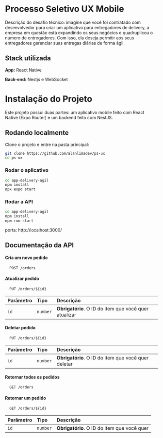 # Processo Seletivo UX Mobile
Descrição do desafio técnico: imagine que você foi contratado com desenvolvedor para criar um aplicativo para entregadores de delivery, a empresa em questão está expandindo os seus negócios e quadruplicou o número de entregadores. Com isso, ela deseja permitir aos seus entregadores gerenciar suas entregas diárias de forma ágil.

## Stack utilizada

**App:** React Native

**Back-end:** Nestjs e WebSocket

# Instalação do Projeto

Este projeto possui duas partes: um aplicativo mobile feito com React Native (Expo Router) e um backend feito com NestJS.

## Rodando localmente

Clone o projeto e entre na pasta principal:

```bash
git clone https://github.com/alanlimadev/ps-ux
cd ps-ux
````

### Rodar o aplicativo

```bash
cd app-delivery-agil
npm install
npx expo start
````

### Rodar a API

```bash
cd app-delivery-agil
npm install
npm run start
````
porta: http://localhost:3000/

## Documentação da API

#### Cria um novo pedido
```http
  POST /orders
```

#### Atualizar pedido

```http
  PUT /orders/${id}
```

| Parâmetro   | Tipo       | Descrição                                   |
| :---------- | :--------- | :------------------------------------------ |
| `id`      | `number` | **Obrigatório**. O ID do item que você quer atualizar |

#### Deletar pedido

```http
  PUT /orders/${id}
```

| Parâmetro   | Tipo       | Descrição                                   |
| :---------- | :--------- | :------------------------------------------ |
| `id`      | `number` | **Obrigatório**. O ID do item que você quer deletar |

#### Retornar todos os pedidos

```http
  GET /orders
```

#### Retornar um pedido

```http
  GET /orders/${id}
```

| Parâmetro   | Tipo       | Descrição                                   |
| :---------- | :--------- | :------------------------------------------ |
| `id`      | `number` | **Obrigatório**. O ID do item que você quer |


